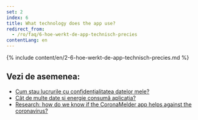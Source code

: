 ```yaml
---
set: 2
index: 6
title: What technology does the app use?
redirect_from: 
  - /ro/faq/6-hoe-werkt-de-app-technisch-precies
contentLang: en
---
```

{% include content/en/2-6-hoe-werkt-de-app-technisch-precies.md %}

## Vezi de asemenea:


- [Cum stau lucrurile cu confidențialitatea datelor mele?](/{{page.lang}}/faq/2-8-hoe-zit-het-met-mijn-privacy)
- [Cât de multe date și energie consumă aplicația?](/{{page.lang}}/faq/2-2-hoeveel-data-en-stroom-gebruikt-de-app)
- [Research: how do we know if the CoronaMelder app helps against the coronavirus?](/{{page.lang}}/faq/3-1-onderzoek-hoe-weten-we-of-coronamelder-helpt-tegen-corona)

